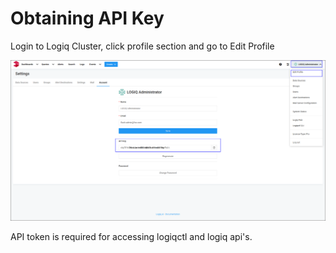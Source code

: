 # Obtaining API Key

Login to Logiq Cluster, click profile section and go to Edit Profile 

![API Key](../../.gitbook/assets/flash-high-level-api-key.png)

API token is required for accessing logiqctl and logiq api's. 

